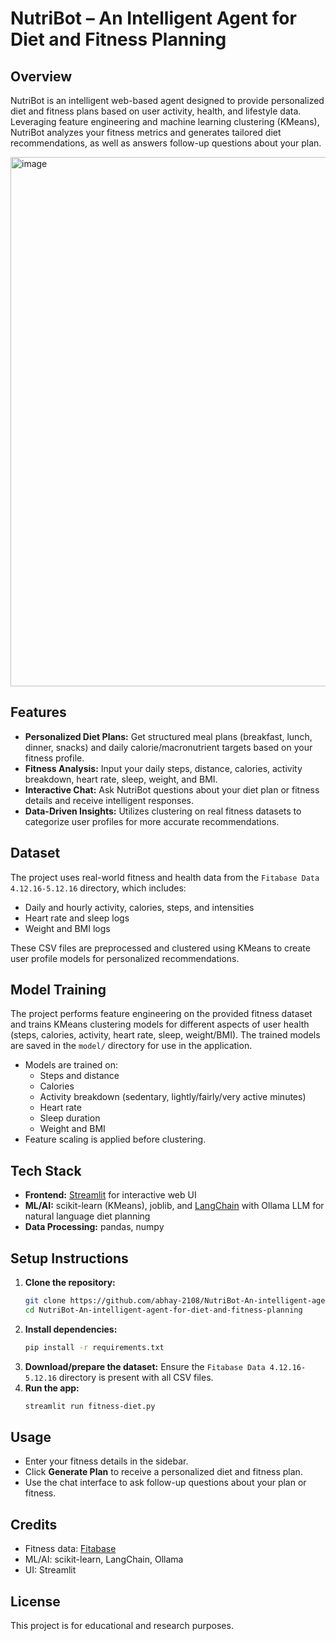 # NutriBot – An Intelligent Agent for Diet and Fitness Planning

## Overview
NutriBot is an intelligent web-based agent designed to provide personalized diet and fitness plans based on user activity, health, and lifestyle data. Leveraging feature engineering and machine learning clustering (KMeans), NutriBot analyzes your fitness metrics and generates tailored diet recommendations, as well as answers follow-up questions about your plan.

<img width="1893" height="847" alt="image" src="https://github.com/user-attachments/assets/3e45e97c-556f-4d14-a0c6-7443bb212d61" />


## Features
- **Personalized Diet Plans:** Get structured meal plans (breakfast, lunch, dinner, snacks) and daily calorie/macronutrient targets based on your fitness profile.
- **Fitness Analysis:** Input your daily steps, distance, calories, activity breakdown, heart rate, sleep, weight, and BMI.
- **Interactive Chat:** Ask NutriBot questions about your diet plan or fitness details and receive intelligent responses.
- **Data-Driven Insights:** Utilizes clustering on real fitness datasets to categorize user profiles for more accurate recommendations.

## Dataset
The project uses real-world fitness and health data from the `Fitabase Data 4.12.16-5.12.16` directory, which includes:
- Daily and hourly activity, calories, steps, and intensities
- Heart rate and sleep logs
- Weight and BMI logs

These CSV files are preprocessed and clustered using KMeans to create user profile models for personalized recommendations.

## Model Training
The project performs feature engineering on the provided fitness dataset and trains KMeans clustering models for different aspects of user health (steps, calories, activity, heart rate, sleep, weight/BMI). The trained models are saved in the `model/` directory for use in the application.

- Models are trained on:
  - Steps and distance
  - Calories
  - Activity breakdown (sedentary, lightly/fairly/very active minutes)
  - Heart rate
  - Sleep duration
  - Weight and BMI
- Feature scaling is applied before clustering.

## Tech Stack
- **Frontend:** [Streamlit](https://streamlit.io/) for interactive web UI
- **ML/AI:** scikit-learn (KMeans), joblib, and [LangChain](https://python.langchain.com/) with Ollama LLM for natural language diet planning
- **Data Processing:** pandas, numpy

## Setup Instructions
1. **Clone the repository:**
   ```bash
   git clone https://github.com/abhay-2108/NutriBot-An-intelligent-agent-for-diet-and-fitness-planning.git
   cd NutriBot-An-intelligent-agent-for-diet-and-fitness-planning
   ```
2. **Install dependencies:**
   ```bash
   pip install -r requirements.txt
   ```
3. **Download/prepare the dataset:**
   Ensure the `Fitabase Data 4.12.16-5.12.16` directory is present with all CSV files.
4. **Run the app:**
   ```bash
   streamlit run fitness-diet.py
   ```

## Usage
- Enter your fitness details in the sidebar.
- Click **Generate Plan** to receive a personalized diet and fitness plan.
- Use the chat interface to ask follow-up questions about your plan or fitness.

## Credits
- Fitness data: [Fitabase](https://www.fitabase.com/)
- ML/AI: scikit-learn, LangChain, Ollama
- UI: Streamlit

## License
This project is for educational and research purposes. 
